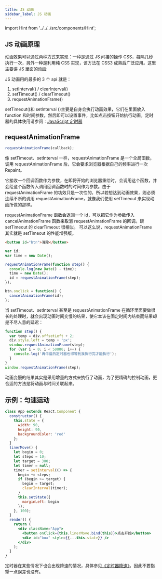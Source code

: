 ```yaml
---
title: JS 动画
sidebar_label: JS 动画
---
```


import Hint from '../../../src/components/Hint';

## JS 动画原理

动画效果可以通过两种方式来实现：一种是通过 JS 间接的操作 CSS，每隔几秒执行一次，另外一种是利用纯 CSS 实现，该方法在 CSS3 成熟后广泛应用。这里主要讲 JS 里面的动画:

JS 动画用的最多的 3 个 api 就是：

1. setInterval() / clearInterval()
2. setTimeout() / clearTimeout()
3. requestAnimationFrame()

setTimeout()和 setInterval ()主要是自身会执行动画效果，它们在里面放入 function 和时间参数，然后即可以设置事件，比如点击按钮开始执行动画。定时器的具体使用请参阅：[JavaScript 定时器](/docs/javascript/9.async-programming/timer)

## requestAnimationFrame

```js
requestAnimationFrame(callback);
```

像 setTimeout、setInterval 一样，requestAnimationFrame 是一个全局函数。调用 requestAnimationFrame 后，它会要求浏览器根据自己的频率进行一次 Repaint。

它接收一个回调函数作为参数，在即将开始的浏览器重绘时，会调用这个函数，并会给这个函数传入调用回调函数时的时间作为参数。由于 requestAnimationFrame 的功效只是一次性的，所以若想达到动画效果，则必须连续不断的调用 requestAnimationFrame，就像我们使用 setTimeout 来实现动画所做的那样。

requestAnimationFrame 函数会返回一个 id，可以把它作为参数传入 cancelAnimationFrame 函数来取消 requestAnimationFrame 的回调。跟 setTimeout 的 clearTimeout 很相似。 可以这么说，requestAnimationFrame 其实就是 setTimeout 的性能增强版。

```html
<button id="btn">清除</button>
```

```js
var id;
var time = new Date();

requestAnimationFrame(function step() {
  console.log(new Date() - time);
  time = new Date();
  id = requestAnimationFrame(step);
});

btn.onclick = function() {
  cancelAnimationFrame(id);
};
```

当 setTimeout、setInterval 甚至是 requestAnimationFrame 在循环里面要做很长的处理时，就会出现动画时间变慢的结果，使它本该在固定时间内结束而结果却是不尽人意的延迟：

```js
function step() {
  var temp = div.offsetLeft + 2;
  div.style.left = temp + 'px';
  window.requestAnimationFrame(step);
  for (var i = 0; i < 50000; i++) {
    console.log('再牛逼的定时器也得等到我执行完才能执行');
  }
}
window.requestAnimationFrame(step);
```

动画变慢的结果其实是采用增量的方式来执行了动画，为了更精确的控制动画，更合适的方法是将动画与时间关联起来。

## 示例：匀速运动

```jsx live
class App extends React.Component {
  constructor() {
    this.state = {
      width: 90,
      height: 90,
      backgroundColor: 'red'
    };
  }
  linerMove() {
    let begin = 0;
    let steps = 10;
    let target = 300;
    let timer = null;
    timer = setInterval(() => {
      begin += steps;
      if (begin >= target) {
        begin = target;
        clearInterval(timer);
      }
      this.setState({
        marginLeft: begin
      });
    }, 100);
  }
  render() {
    return (
      <div className="App">
        <button onClick={this.linerMove.bind(this)}>点击开始</button>
        <div id="box" style={{...this.state}} />
      </div>
    );
  }
}
```

<Hint type="warn">定时器在某些情况下也会出现降速的情况，具体参见[《定时器降速》](/docs/javascript/9.async-programming/timer#定时器降速)。因此不要指望一点误差也没有。</Hint>
